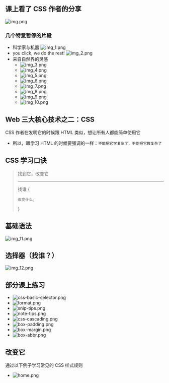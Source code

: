 ## 课上看了 CSS 作者的分享
![img.png](img.png)

### 几个特意暂停的片段
- 科学家与机器
![img_1.png](img_1.png)
- you click, we do the rest!
![img_2.png](img_2.png)
- 来自自然界的灵感
  - ![img_3.png](img_3.png)
  - ![img_4.png](img_4.png)
  - ![img_5.png](img_5.png)
  - ![img_6.png](img_6.png)
  - ![img_7.png](img_7.png)
  - ![img_8.png](img_8.png)
  - ![img_9.png](img_9.png)
  - ![img_10.png](img_10.png)

## Web 三大核心技术之二：CSS
CSS 作者在发明它的时候跟 HTML 类似，想让所有人都能简单使用它
- 所以，跟学习 HTML 的时候要强调的一样：`不能把它学复杂了，不能把它教复杂了`

## CSS 学习口诀
> 找到它，改变它
> -- -- --
> 找谁 {
> 
>     改变什么;
> 
> }

## 基础语法
![img_11.png](img_11.png)

## 选择器（找谁？）
![img_12.png](img_12.png)

## 部分课上练习
- ![css-basic-selector.png](css-basic-selector.png)
- ![format.png](format.png)
- ![snip-tips.png](snip-tips.png)
- ![note-tips.png](note-tips.png)
- ![css-cascading.png](css-cascading.png)
- ![box-padding.png](box-padding.png)
- ![box-margin.png](box-margin.png)
- ![box-abbr.png](box-abbr.png)

## 改变它
通过以下例子学习常见的 CSS 样式规则
- ![home.png](home.png)
